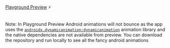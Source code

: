 [Playground Preview](https://stackblitz.com/edit/nativescript-vue3-wallet?file=src%2Fcomponents%2FHome.vue) ⚡

\
Note: In Playground Preview Android animations will not bounce as the app uses the [`androidx.dynamicanimation:dynamicanimation`](https://github.com/vallemar/nativescript-wallet/blob/main/App_Resources/Android/app.gradle#L4)  animation library and the native dependencies are not available from preview. You can download the repository and run locally to see all the fancy android animations


